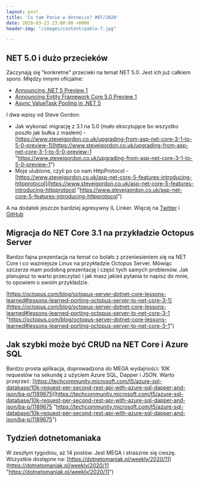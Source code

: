 ```yaml
---
layout: post
title: 'Co tam Panie w dotnecie? #07/2020'
date: 2020-03-23 23:00:00 +0000
header-img: "/images/content/pablo-7.jpg"

---
```

## NET 5.0 i dużo przecieków

Zaczynają się "konkretne" przecieki na temat NET 5.0. Jest ich już całkiem sporo. Między innymi oficjalne:

* [Announcing .NET 5 Preview 1](https://devblogs.microsoft.com/dotnet/announcing-net-5-0-preview-1/)
* [Announcing Entity Framework Core 5.0 Preview 1](https://devblogs.microsoft.com/dotnet/announcing-entity-framework-core-5-0-preview-1/)
* [Async ValueTask Pooling in .NET 5](https://devblogs.microsoft.com/dotnet/async-valuetask-pooling-in-net-5/)

I dwa wpisy od Steve Gordon:

* Jak wykonać migrację z 3.1 na 5.0 (mało ekscytujące bo wszystko poszło jak bułka z masłem) - [https://www.stevejgordon.co.uk/upgrading-from-asp-net-core-3-1-to-5-0-preview-1](https://www.stevejgordon.co.uk/upgrading-from-asp-net-core-3-1-to-5-0-preview-1 "https://www.stevejgordon.co.uk/upgrading-from-asp-net-core-3-1-to-5-0-preview-1")
* Moje ulubione, czyli po co nam HttpProtocol - [https://www.stevejgordon.co.uk/asp-net-core-5-features-introducing-httpprotocol](https://www.stevejgordon.co.uk/asp-net-core-5-features-introducing-httpprotocol "https://www.stevejgordon.co.uk/asp-net-core-5-features-introducing-httpprotocol")

A na dodatek jeszcze bardziej agresywny IL Linker. Więcej na [Twitter](https://twitter.com/MStrehovsky/status/1238105719804755968) i [GitHub](https://github.com/mono/linker/pull/988)

## Migracja do NET Core 3.1 na przykładzie Octopus Server

Bardzo fajna prezentacja na temat co bolało z przeniesieniem się na NET Core i co ważniejsze Linux na przykładzie Octopus Server. Mówiąc szczerze mam podobną prezentację i część tych samych problemów. Jak planujesz to warto przeczytać i jak masz jakieś pytania to napisz do mnie, to opowiem o swoim przykładzie.

[https://octopus.com/blog/octopus-server-dotnet-core-lessons-learned#lessons-learned-porting-octopus-server-to-net-core-3-1](https://octopus.com/blog/octopus-server-dotnet-core-lessons-learned#lessons-learned-porting-octopus-server-to-net-core-3-1 "https://octopus.com/blog/octopus-server-dotnet-core-lessons-learned#lessons-learned-porting-octopus-server-to-net-core-3-1")

## Jak szybki może być CRUD na NET Core i Azure SQL

Bardzo prosta aplikacja, doprowadzona do MEGA wydajności: 10K requestów na sekundę z użyciem Azure SQL, Dapper i JSON. Warto przejrzeć: [https://techcommunity.microsoft.com/t5/azure-sql-database/10k-request-per-second-rest-api-with-azure-sql-dapper-and-json/ba-p/1189675](https://techcommunity.microsoft.com/t5/azure-sql-database/10k-request-per-second-rest-api-with-azure-sql-dapper-and-json/ba-p/1189675 "https://techcommunity.microsoft.com/t5/azure-sql-database/10k-request-per-second-rest-api-with-azure-sql-dapper-and-json/ba-p/1189675")

## Tydzień dotnetomaniaka

W zeszłym tygodniu, aż 14 postów. Jest MEGA i strasznie się cieszę. Wszystkie dostępne na: [https://dotnetomaniak.pl/weekly/2020/11](https://dotnetomaniak.pl/weekly/2020/11 "https://dotnetomaniak.pl/weekly/2020/11")